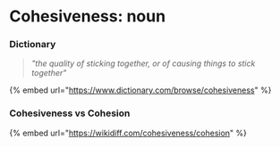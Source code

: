 # Cohesiveness: noun

### Dictionary

> _"the quality of sticking together, or of causing things to stick together"_

{% embed url="https://www.dictionary.com/browse/cohesiveness" %}

### Cohesiveness vs Cohesion

{% embed url="https://wikidiff.com/cohesiveness/cohesion" %}
